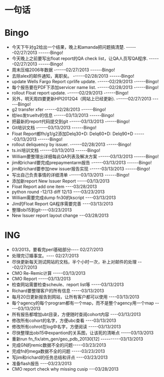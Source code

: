 # 一句话


# Bingo


* 今天下午对g2给出一个结果，晚上和amanda把问题搞清楚.                              ------02/27/2013  ------Bingo!
* 今天晚上之前要写出float report的QA check list，让QA人员写QA程序.                 ------02/27/2013  ------Bingo!
* 周末压缩2006年数据                                                               ------02/27/2013  ------Bingo!
* 去除alex的邮件通知，离职矣。                                                     ------02/28/2013  ------Bingo!
* update Wells Fargo Report cprlife update.                                        ------02/29/2013  ------Bingo!
* 每个报告要在PDF下添加servicer name list.                                         ------02/28/2013  ------Bingo!
* rollout Float report update.                                                     ------02/29/2013  ------Bingo!
* 另外，明天周四要更新HPI2012Q4（网站上已经更新).                                  ------02/27/2013  ------Bingo!
* g2 transfer xfer                                                                 ------02/28/2013  ------Bingo!
* 给leo发trueltv的信息                                                             ------03/13/2013  ------Bingo!
* 把最新的report代码提交到git                                                      ------03/13/2013  ------Bingo!
* Git培训文档                                                                      ------03/13/2013  ------Bingo!
* Float Report都fh/g1/g2添加Delq30+D: Delq60+D: Delq90+D                           ------03/13/2013  ------Bingo!
* rollout deliquency by issuer.                                                    ------02/28/2013  ------Bingo!
* ts.ini培训文档                                                                   ------03/13/2013  ------Bingo!
* William要整理出详细每此QA列表及解决方案                                          ------03/13/2013  ------Bingo!
* jim和richard要完成prepaymentarm报告                                              ------03/13/2013  ------Bingo!
* jim和richard要参加new issuer报告实现                                             ------03/13/2013  ------Bingo!
* 写出自己负责事情的详细清单                                                       ------03/13/2013  ------Bingo!
* 添加新report New Issuer Report   -----03/13/2013
* Float Report add one item ----03/28/2013
* python round -12/13 diff 12/13 ----03/23/2013
* William需要完成dump fn30的kscript   ----03/13/2013
* Jim的Float Report QA程序需要完善   ----03/13/2013
* 整理obi15到git----03/23/2013
* New Issuer report layout change  ---03/28/2013

# ING

* 03/2013，要看完perl基础部分---- 02/27/2013
* 处理完订婚事宜。---- 02/27/2013
* 尽快更新每天测试网站的文档，半个小时一次，补上对邮件的处理 ---02/27/2013
* CMO Re-Remic计算 -----03/13/2013
* CMO Report       -----03/13/2013
* 检查网站需要检查scheule、report list等 -----03/13/2013
* Richard要整理客户的所有信息   -----03/13/2013
* 每月20日更新报告到网站，让所有客户都可以使用 ----03/13/2013
* 每个agency的每个program都有一个map，而不是整个agency用一个map   -----03/13/2013
* 所有报告都增加ubt目录，方便随时查阅cohort内容  ----03/13/2013
* 修改所有cohort的名字，方便ubc查看   ----03/13/2013
* 修改所有cohrot在log中名字，方便阅读   -----03/13/2013
* 尽快整理出obi15中expantion的关系图，让该死的清晰点    -----03/13/2013
* 重新run fn_fix/atm_gen/geo_pdb_20130[12]  ----------03/13/2013
* 完成GN的remic数据不全的问题-----03/23/2013
* 完成fn的mega数据不全的问题 -----03/23/2013
* 写jim和richard的任务总结和评点 ----03/23/2013
* 准备flash报告 ----03/23/2013
* CMO report check why missing cusip ---03/28/2013
